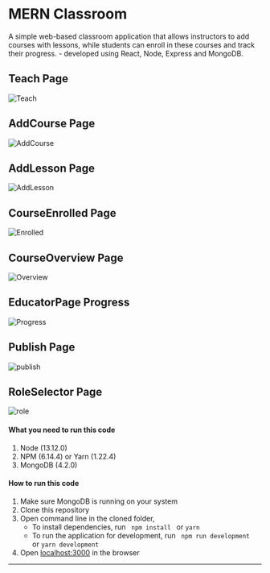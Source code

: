 # MERN Classroom

A simple web-based classroom application that allows instructors to add courses with lessons, while students can enroll in these courses and track their progress. - developed using React, Node, Express and MongoDB.

## Teach Page
![Teach](https://github.com/kuluruvineeth/mern-classroom/blob/master/screenshots/Teach.png)

## AddCourse Page
![AddCourse](https://github.com/kuluruvineeth/mern-classroom/blob/master/screenshots/addcourse.png)

## AddLesson Page
![AddLesson](https://github.com/kuluruvineeth/mern-classroom/blob/master/screenshots/addlesson.png)

## CourseEnrolled Page
![Enrolled](https://github.com/kuluruvineeth/mern-classroom/blob/master/screenshots/course_enrolled.png)

## CourseOverview Page
![Overview](https://github.com/kuluruvineeth/mern-classroom/blob/master/screenshots/course_overview0.png)

## EducatorPage Progress
![Progress](https://github.com/kuluruvineeth/mern-classroom/blob/master/screenshots/educator_progress.png)

## Publish Page
![publish](https://github.com/kuluruvineeth/mern-classroom/blob/master/screenshots/publish.png)

## RoleSelector Page
![role](https://github.com/kuluruvineeth/mern-classroom/blob/master/screenshots/roleSelector.png)

#### What you need to run this code
1. Node (13.12.0)
2. NPM (6.14.4) or Yarn (1.22.4)
3. MongoDB (4.2.0)

####  How to run this code
1. Make sure MongoDB is running on your system
2. Clone this repository
3. Open command line in the cloned folder,
   - To install dependencies, run ```  npm install  ``` or ``` yarn ```
   - To run the application for development, run ```  npm run development  ``` or ``` yarn development ```
4. Open [localhost:3000](http://localhost:3000/) in the browser
----
